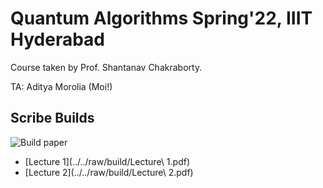 # Quantum Algorithms Spring'22, IIIT Hyderabad

Course taken by Prof. Shantanav Chakraborty.

TA: Aditya Morolia (Moi!)

## Scribe Builds

![Build paper](../../workflows/BuildPaper/badge.svg)

- [Lecture 1](../../raw/build/Lecture\ 1.pdf)
- [Lecture 2](../../raw/build/Lecture\ 2.pdf)



